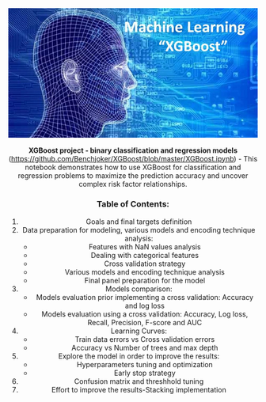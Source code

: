 <center>
<img src="xgboost2.JPG">

**XGBoost project - binary classification and regression models**
(https://github.com/Benchjoker/XGBoost/blob/master/XGBoost.ipynb) - This notebook demonstrates how to use XGBoost for classification and regression problems to maximize the prediction accuracy and uncover complex risk factor relationships.

### Table of Contents:
1. Goals and final targets definition
2. Data preparation for modeling, various models and encoding technique	analysis:
   - Features with NaN values analysis
   - Dealing with categorical features
   - Cross validation strategy
   - Various models and encoding technique analysis
   - Final panel preparation for the model
3. Models comparison:
   - Models evaluation prior implementing a cross validation: Accuracy and log loss 
   - Models evaluation using a cross validation: Accuracy, Log loss, Recall, Precision, F-score and AUC
4. Learning Curves:
   - Train data errors vs Cross validation errors
   - Accuracy vs Number of trees and max depth 
5. Explore the model in order to improve the results:
   - Hyperparameters tuning and optimization
   - Early stop strategy
6. Confusion matrix and threshhold tuning
7. Effort to improve the results-Stacking implementation

